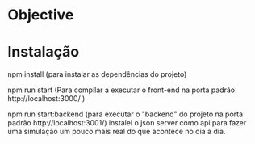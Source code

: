 # Objective

# Instalação
npm install (para instalar as dependências do projeto)

npm run start (Para compilar a executar o front-end na porta padrão http://localhost:3000/ )

npm run start:backend (para executar o "backend" do projeto na porta padrão http://localhost:3001/)
instalei o json server como api para fazer uma simulação um pouco mais real do que acontece no dia a dia.
